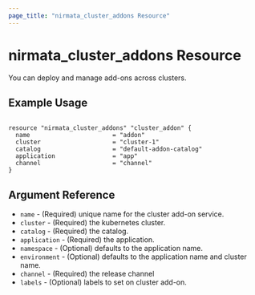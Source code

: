 ```yaml
---
page_title: "nirmata_cluster_addons Resource"
---
```


# nirmata_cluster_addons Resource

You can deploy and manage add-ons across clusters.

## Example Usage

```hcl

resource "nirmata_cluster_addons" "cluster_addon" {
  name                       = "addon"
  cluster                    = "cluster-1"
  catalog                    = "default-addon-catalog"
  application                = "app"
  channel                    = "channel"
}

```

## Argument Reference

* `name` - (Required) unique name for the cluster add-on service.
* `cluster` - (Required) the kubernetes cluster.
* `catalog` - (Required) the catalog.
* `application` - (Required) the application.
* `namespace` - (Optional) defaults to the application name.
* `environment` - (Optional) defaults to the application name and cluster name.
* `channel` - (Required) the release channel
* `labels` - (Optional) labels to set on  cluster add-on.
